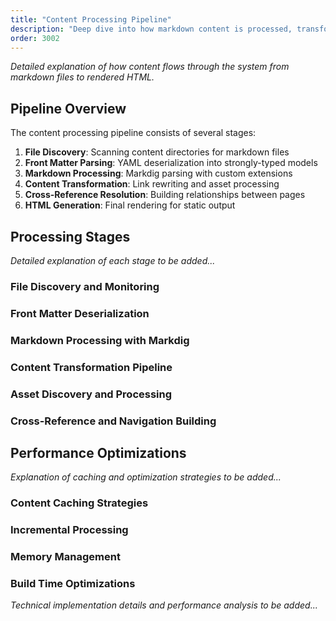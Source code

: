 ```yaml
---
title: "Content Processing Pipeline"
description: "Deep dive into how markdown content is processed, transformed, and rendered"
order: 3002
---
```



*Detailed explanation of how content flows through the system from markdown files to rendered HTML.*

## Pipeline Overview

The content processing pipeline consists of several stages:
1. **File Discovery**: Scanning content directories for markdown files
2. **Front Matter Parsing**: YAML deserialization into strongly-typed models
3. **Markdown Processing**: Markdig parsing with custom extensions
4. **Content Transformation**: Link rewriting and asset processing
5. **Cross-Reference Resolution**: Building relationships between pages
6. **HTML Generation**: Final rendering for static output

## Processing Stages

*Detailed explanation of each stage to be added...*

### File Discovery and Monitoring
### Front Matter Deserialization
### Markdown Processing with Markdig
### Content Transformation Pipeline
### Asset Discovery and Processing
### Cross-Reference and Navigation Building

## Performance Optimizations

*Explanation of caching and optimization strategies to be added...*

### Content Caching Strategies
### Incremental Processing
### Memory Management
### Build Time Optimizations

*Technical implementation details and performance analysis to be added...*